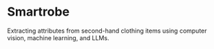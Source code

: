 # Smartrobe

Extracting attributes from second-hand clothing items using computer vision, machine learning, and LLMs.
